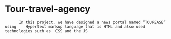 # Tour-travel-agency
          In this project, we have designed a news portal named “TOUREASE” using    Hypertext markup language that is HTML and also used technologies such as  CSS and the JS
